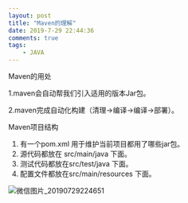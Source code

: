 ```yaml
---
layout: post
title: "Maven的理解"
date: 2019-7-29 22:44:36
comments: true
tags: 
	- JAVA
---
```

Maven的用处

1.maven会自动帮我们引入适用的版本Jar包。

2.maven完成自动化构建（清理→编译→编译→部署）。



Maven项目结构

1. 有一个pom.xml 用于维护当前项目都用了哪些jar包。
2. 源代码都放在 src/main/java 下面。
3. 测试代码都放在src/test/java 下面。
4. 配置文件都放在src/main/resources 下面。

![微信图片_20190729224651](C:\Users\Administrator\Desktop\微信图片_20190729224651.jpg)